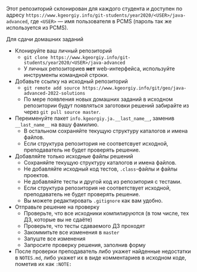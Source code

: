 Этот репозиторий склонирован для каждого студента и доступен по адресу
`https://www.kgeorgiy.info/git-students/year2020/<USER>/java-advanced`,
где `<USER>` — имя пользователя в PCMS (пароль так же используется из PCMS).

Для сдачи домашних заданий
 * Клонируйте ваш личный репозиторий
    * `git clone https://www.kgeorgiy.info/git-students/year2020/<USER>/java-advanced`
    * У личных репозиториев __нет__ web-интерфейса, используйте инструменты командной строки.
 * Добавьте ссылку на исходный репозиторий
    * `git remote add source https://www.kgeorgiy.info/git/geo/java-advanced-2022-solutions`
    * По мере появления новых домашних заданий в исходном репозитории будут появляться заготовки решений
      забирайте из через `git pull source master`.
 * Переименуйте пакет `info.kgeorgiy.ja.__last_name__`, заменив
   `__last_name__` на вашу фамилию.
    * В остальном сохраняйте текущую структуру каталогов и имена файлов.
    * Если структура репозитория не соответсвует исходной, преподаватель не будет проверять решение.
 * Добавляйте только исходные файлы решений
    * Cохраняйте текущую структуру каталогов и имена файлов.
    * Не добавляйте исходный код тестов, `.class`-файлы и файлы проектов.
    * Не добавляйте тесты и другой код из репозитория с тестами.
    * Если структура репозитория не соответствует исходной, преподаватель не будет проверять решение.
    * Вы можете редактировать `.gitignore` как вам удобно.
 * Отправьте решение на проверку
    * Проверьте, что все исходники компилируются (в том числе, тех ДЗ, которые вы не сдаёте)
    * Проверьте, что тесты сдаваемого ДЗ проходят
    * Закоммитьте все изменения в `master`
    * Запуште все изменения
    * Запросите проверку решения, заполнив форму
 * После проверки преподаватель либо укажет найденные недостатки в `NOTES.md`,
   либо укажет их в виде комментариев в исходном коде, пометив их как `:NOTE:`
